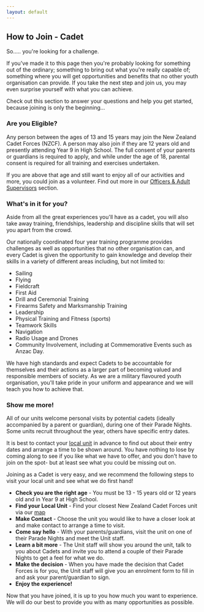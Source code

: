 ```yaml
---
layout: default
---
```


## How to Join - Cadet

So….. you're looking for a challenge. 

If you've made it to this page then you're probably looking for something out of the ordinary; something to bring out what you're really capable of; something where you will get opportunities and benefits that no other youth organisation can provide. If you take the next step and join us, you may even surprise yourself with what you can achieve. 

Check out this section to answer your questions and help you get started, because joining is only the beginning...

### Are you Eligible?

Any person between the ages of 13 and 15 years may join the New Zealand Cadet Forces (NZCF). A person may also join if they are 12 years old and presently attending Year 9 in High School. The full consent of your parents or guardians is required to apply, and while under the age of 18, parental consent is required for all training and exercises undertaken.

If you are above that age and still want to enjoy all of our activities and more, you could join as a volunteer. Find out more in our [Officers & Adult Supervisors](/officer-join.html) section. 

### What's in it for you?

Aside from all the great experiences you'll have as a cadet, you will also take away training, friendships, leadership and discipline skills that will set you apart from the crowd. 

Our nationally coordinated four year training programme provides challenges as well as opportunities that no other organisation can, and every Cadet is given the opportunity to gain knowledge and develop their skills in a variety of different areas including, but not limited to:

* Sailing
* Flying
* Fieldcraft
* First Aid
* Drill and Ceremonial Training
* Firearms Safety and Marksmanship Training 
* Leadership
* Physical Training and Fitness (sports)
* Teamwork Skills
* Navigation
* Radio Usage and Drones
* Community Involvement, including at Commemorative Events such as Anzac Day. 

We have high standards and expect Cadets to be accountable for themselves and their actions as a larger part of becoming valued and responsible members of society. As we are a military flavoured youth organisation, you'll take pride in your uniform and appearance and we will teach you how to achieve that. 

### Show me more!
All of our units welcome personal visits by potential cadets (ideally accompanied by a parent or guardian), during one of their Parade Nights. Some units recruit throughout the year, others have specific entry dates. 

It is best to contact your [local unit](https://www.cadetforces.org.nz/units.html) in advance to find out about their entry dates and arrange a time to be shown around. You have nothing to lose by coming along to see if you like what we have to offer, and you don't have to join on the spot- but at least see what you could be missing out on.

Joining as a Cadet is very easy, and we recommend the following steps to visit your local unit and see what we do first hand!

* **Check you are the right age** - You must be 13 - 15 years old or 12 years old and in Year 9 at High School.
* **Find your Local Unit** - Find your closest New Zealand Cadet Forces unit via our [map](https://www.cadetforces.org.nz/units.html)
* **Make Contact** - Choose the unit you would like to have a closer look at and make contact to arrange a time to visit. 
* **Come say hello** - With your parents/guardians, visit the unit on one of their Parade Nights and meet the Unit staff.
* **Learn a bit more** - The Unit staff will show you around the unit, talk to you about Cadets and invite you to attend a couple of their Parade Nights to get a feel for what we do. 
* **Make the decision** - When you have made the decision that Cadet Forces is for you, the Unit staff will give you an enrolment form to fill in and ask your parent/guardian to sign.
* **Enjoy the experience!**

Now that you have joined, it is up to you how much you want to experience.  We will do our best to provide you with as many opportunities as possible.